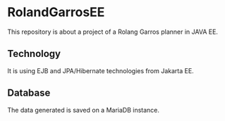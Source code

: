 # RolandGarrosEE
This repository is about a project of a Rolang Garros planner in JAVA EE.

## Technology
It is using EJB and JPA/Hibernate technologies from Jakarta EE.

## Database
The data generated is saved on a MariaDB instance.
